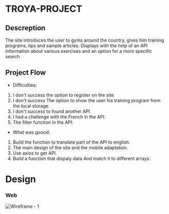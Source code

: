 # TROYA-PROJECT
## Descreption
The site introduces the user to gyms around the country, gives him training programs, tips and sample articles. Displays with the help of an API information about various exercises and an option for a more specific search
## Project Flow
* Difficulties:
1. I don't success the option to register on the site.
2. I don't success The option to show the user his training program from the local storage.
3. I don't success to found another API.
4. I had a challenge with the French in the API.
5. The filter function in the API.
* What was goood:
1. Build the function to translate part of the API to english.
2. The main design of the site and the mobile adaptation.
3. Use axios to get API.
4. Build a function that dispaly data And match it to different arrays.

# Design

### Web 
 ![Wireframe - 1](./JS_final_project/screenshots/firstWeb.png)
